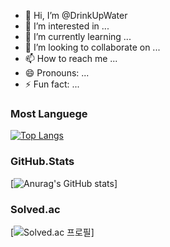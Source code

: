 - 👋 Hi, I’m @DrinkUpWater
- 👀 I’m interested in ...
- 🌱 I’m currently learning ...
- 💞️ I’m looking to collaborate on ...
- 📫 How to reach me ...
- 😄 Pronouns: ...
- ⚡ Fun fact: ...
### Most Languege
[![Top Langs](https://github-readme-stats.vercel.app/api/top-langs/?username=DrinkUpWater)](https://github.com/anuraghazra/github-readme-stats)

### GitHub.Stats
[![Anurag's GitHub stats](https://github-readme-stats.vercel.app/api?username=DrinkUpWater)]


### Solved.ac
[![Solved.ac
프로필](http://mazassumnida.wtf/api/v2/generate_badge?boj=ciwdj)]
